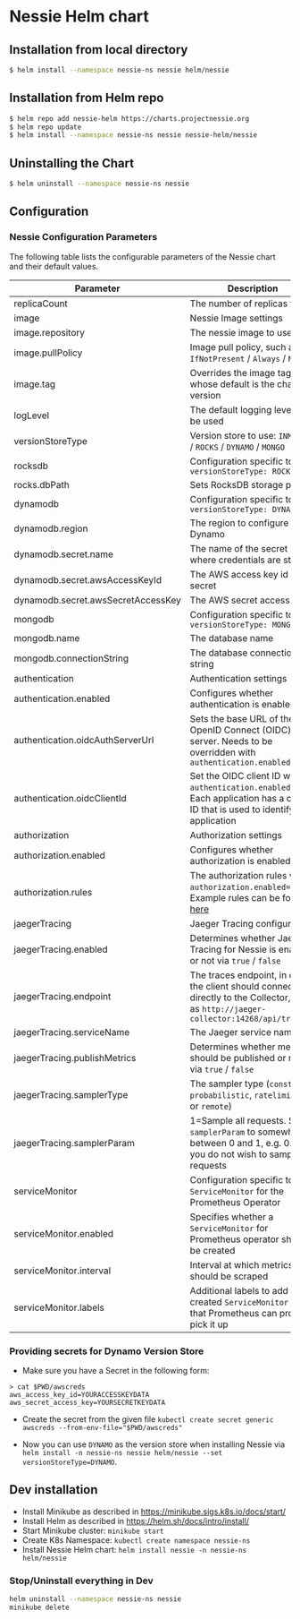 # Nessie Helm chart

## Installation from local directory
```bash
$ helm install --namespace nessie-ns nessie helm/nessie
```

## Installation from Helm repo
```bash
$ helm repo add nessie-helm https://charts.projectnessie.org
$ helm repo update
$ helm install --namespace nessie-ns nessie nessie-helm/nessie
```

## Uninstalling the Chart

```bash
$ helm uninstall --namespace nessie-ns nessie
```

## Configuration
### Nessie Configuration Parameters
The following table lists the configurable parameters of the Nessie chart and their default values.

| Parameter  | Description | Default |
| -----------| ----------- | ------- |
| replicaCount | The number of replicas to run | `1` |
| image | Nessie Image settings | |
| image.repository | The nessie image to use | `projectnessie/nessie` |
| image.pullPolicy | Image pull policy, such as `IfNotPresent` / `Always` / `Never` | `IfNotPresent` |
| image.tag | Overrides the image tag whose default is the chart version | `version` from `Chart.yaml` |
| logLevel | The default logging level to be used | `INFO` |
| versionStoreType | Version store to use: `INMEMORY` / `ROCKS` / `DYNAMO` / `MONGO` | `INMEMORY` |
| rocksdb | Configuration specific to `versionStoreType: ROCKS` | |
| rocks.dbPath | Sets RocksDB storage path | `/tmp/rocks-nessie` |
| dynamodb | Configuration specific to `versionStoreType: DYNAMO` | |
| dynamodb.region | The region to configure for Dynamo | `us-west-2` |
| dynamodb.secret.name | The name of the secret where credentials are stored | `awscreds` |
| dynamodb.secret.awsAccessKeyId | The AWS access key id in the secret | `aws_access_key_id` |
| dynamodb.secret.awsSecretAccessKey | The AWS secret access key | `aws_secret_access_key` |
| mongodb | Configuration specific to `versionStoreType: MONGO` | |
| mongodb.name | The database name | `nessie` |
| mongodb.connectionString | The database connection string | `mongodb://localhost:27017` |
| authentication | Authentication settings | |
| authentication.enabled | Configures whether authentication is enabled | `false` |
| authentication.oidcAuthServerUrl | Sets the base URL of the OpenID Connect (OIDC) server. Needs to be overridden with `authentication.enabled=true` | `http://127.255.0.0:0/auth/realms/unset/` |
| authentication.oidcClientId | Set the OIDC client ID when `authentication.enabled=true`. Each application has a client ID that is used to identify the application | `nessie` |
| authorization | Authorization settings | |
| authorization.enabled | Configures whether authorization is enabled | `false` |
| authorization.rules | The authorization rules when `authorization.enabled=true`. Example rules can be found [here](https://projectnessie.org/features/metadata_authorization/#authorization-rules) | |
| jaegerTracing | Jaeger Tracing configuration | |
| jaegerTracing.enabled | Determines whether Jaeger Tracing for Nessie is enabled or not via `true` / `false` | `false` |
| jaegerTracing.endpoint | The traces endpoint, in case the client should connect directly to the Collector, such as `http://jaeger-collector:14268/api/traces` | None |
| jaegerTracing.serviceName | The Jaeger service name | `nessie` |
| jaegerTracing.publishMetrics | Determines whether metrics should be published or not via `true` / `false` | `true` |
| jaegerTracing.samplerType | The sampler type (`const`, `probabilistic`, `ratelimiting` or `remote`) | `ratelimiting` |
| jaegerTracing.samplerParam | 1=Sample all requests. Set `samplerParam` to somewhere between 0 and 1, e.g. 0.50, if you do not wish to sample all requests | `1` |
| serviceMonitor | Configuration specific to a `ServiceMonitor` for the Prometheus Operator | |
| serviceMonitor.enabled | Specifies whether a `ServiceMonitor` for Prometheus operator should be created | `true` |
| serviceMonitor.interval | Interval at which metrics should be scraped | `30s` |
| serviceMonitor.labels | Additional labels to add to the created `ServiceMonitor` so that Prometheus can properly pick it up | None |


### Providing secrets for Dynamo Version Store

* Make sure you have a Secret in the following form:
```
> cat $PWD/awscreds
aws_access_key_id=YOURACCESSKEYDATA
aws_secret_access_key=YOURSECRETKEYDATA
```

* Create the secret from the given file
  `kubectl create secret generic awscreds --from-env-file="$PWD/awscreds"`

* Now you can use `DYNAMO` as the version store when installing Nessie via `helm install -n nessie-ns nessie helm/nessie --set versionStoreType=DYNAMO`.

## Dev installation

* Install Minikube as described in https://minikube.sigs.k8s.io/docs/start/
* Install Helm as described in https://helm.sh/docs/intro/install/ 
* Start Minikube cluster: `minikube start`
* Create K8s Namespace: `kubectl create namespace nessie-ns`
* Install Nessie Helm chart: `helm install nessie -n nessie-ns helm/nessie`

### Stop/Uninstall everything in Dev

```sh
helm uninstall --namespace nessie-ns nessie
minikube delete
```
